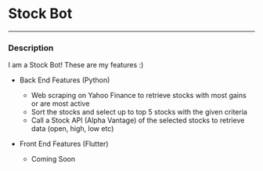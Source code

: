 # Stock Bot
-----
### Description
I am a Stock Bot! These are my features :)

* Back End Features (Python)

  * Web scraping on Yahoo Finance to retrieve stocks with most gains or are most active
  * Sort the stocks and select up to top 5 stocks with the given criteria 
  * Call a Stock API (Alpha Vantage) of the selected stocks to retrieve data (open, high, low etc) 
  
* Front End Features (Flutter)

  * Coming Soon

  
